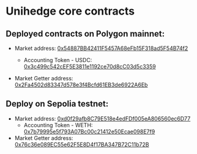 # Unihedge core contracts
## Deployed contracts on Polygon mainnet:


* Market address: [0x54887BB42411F5457A68eFb15F318ad5F54B74f2](https://polygonscan.com/address/0x54887BB42411F5457A68eFb15F318ad5F54B74f2)
    * Accounting Token - USDC: [0x3c499c542cEF5E3811e1192ce70d8cC03d5c3359](https://polygonscan.com/address/0x3c499c542cEF5E3811e1192ce70d8cC03d5c3359)

* Market Getter address: [0x2Fa4502d83347d578e3f4Bcfd61EB3de6922A6Eb](https://polygonscan.com/address/0x2Fa4502d83347d578e3f4Bcfd61EB3de6922A6Eb)


## Deploy on Sepolia testnet:

* Market address: [0xd0f29afb8C79E518e4edFDf005eA806560ec6D77](https://sepolia.etherscan.io/address/0xd0f29afb8C79E518e4edFDf005eA806560ec6D77)
    * Accounting Token - WETH: [0x7b79995e5f793A07Bc00c21412e50Ecae098E7f9](https://sepolia.etherscan.io/address/0x7b79995e5f793A07Bc00c21412e50Ecae098E7f9)
* Market Getter address: [0x76c36e089EC55e62F5E8D4f17BA347B72C11b72B](https://sepolia.etherscan.io/address/0x76c36e089EC55e62F5E8D4f17BA347B72C11b72B)